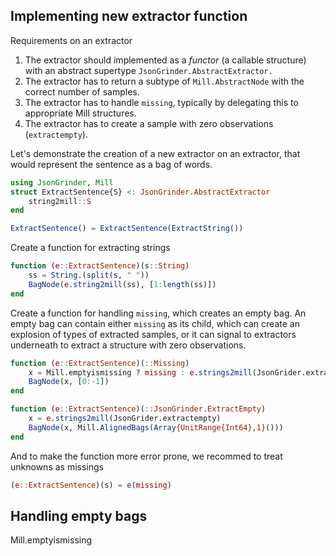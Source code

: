 ## Implementing new extractor function 
Requirements on an extractor
1. The extractor should implemented as a *functor* (a callable structure) with an abstract supertype `JsonGrinder.AbstractExtractor.`  
2. The extractor has to return a subtype of `Mill.AbstractNode` with the correct number of samples. 
3. The extractor has to handle `missing`, typically by delegating this to appropriate Mill structures.
4. The extractor has to create a sample with zero observations (`extractempty`).

Let's demonstrate the creation of a new extractor on an extractor, that would represent the sentence as a bag of words.

```julia
using JsonGrinder, Mill
struct ExtractSentence{S} <: JsonGrinder.AbstractExtractor
	string2mill::S
end

ExtractSentence() = ExtractSentence(ExtractString())
```

Create a function for extracting strings
```julia
function (e::ExtractSentence)(s::String)
	ss = String.(split(s, " "))
	BagNode(e.string2mill(ss), [1:length(ss)])
end
```

Create a function for handling `missing`, which creates an 
empty bag. An empty bag can contain either `missing` as its child, which 
can create an explosion of types of extracted samples, or it can signal 
to extractors underneath to extract a structure with zero observations.
```julia
function (e::ExtractSentence)(::Missing)
	x = Mill.emptyismissing ? missing : e.strings2mill(JsonGrider.extractempty)
	BagNode(x, [0:-1])
end
```

```julia
function (e::ExtractSentence)(::JsonGrinder.ExtractEmpty)
	x = e.strings2mill(JsonGrider.extractempty)
	BagNode(x, Mill.AlignedBags(Array{UnitRange{Int64},1}()))
end
```

And to make the function more error prone, we recommed to treat unknowns as missings
```julia
(e::ExtractSentence)(s) = e(missing)
```

## Handling empty bags
Mill.emptyismissing